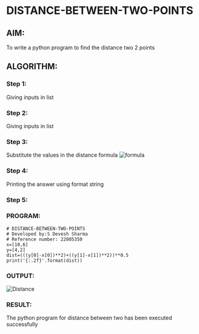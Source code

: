 # DISTANCE-BETWEEN-TWO-POINTS

## AIM:
To write a python program to find the distance two 2 points
## ALGORITHM:
### Step 1: 
Giving inputs in list
### Step 2: 
Giving inputs in list
### Step 3: 
Substitute the values in the distance formula  ![formula](/formula.jpg)
### Step 4: 
Printing the answer using format string
### Step 5: 
### PROGRAM:
```
# DISTANCE-BETWEEN-TWO-POINTS
# Developed by:S Devesh Sharma
# Reference number: 22005350
x=[10,6]
y=[4,2]
dist=(((y[0]-x[0])**2)+((y[1]-x[1])**2))**0.5
print('{:.2f}'.format(dist))
```


### OUTPUT:
![Distance](https://user-images.githubusercontent.com/121490523/215334538-36f2bc07-7c7e-4e4f-905d-7b6c54cb169e.png)


### RESULT:
The python program for distance between two has been executed successfully

